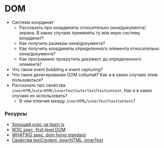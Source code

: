 # DOM

* Система координат
  * Рассказать про координаты относительно окна/документа/экрана. В каких случаях применять ту или иную систему координат?
  * Как получить размеры окна/документа?
  * Как получить координаты определенного элемента относительно окна/документа?
  * Как программно прокрутить документ до определенного элемента?
* Что такое event bubbling и event capturing?
* Что такое делегирование DOM событий? Как и в каких случаях этим пользоваться?
* Рассказать про свойства `innerHTML`/`outerHTML`/`innerText`/`outerText`/`textContent`. Как и в каких случаях их использовать? 
  * В чем отличия между `innerHTML`/`innerText`/`textContent`?

### Ресурсы

* [Хороший курс на learn js](https://learn.javascript.ru/document)
* [W3C spec, first level DOM](https://www.w3.org/TR/REC-DOM-Level-1/expanded-toc.html)
* [WHATWG spec, dom living standard](https://dom.spec.whatwg.org)
* [Cвойства textContent, innerHTML, innerText](https://itchief.ru/lessons/javascript/javascript-dom-textcontent-properties-innerhtml)
